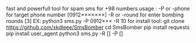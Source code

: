 fast and powerfull tool for spam sms for +98 numbers
usage :
-P or -phone for target phone number [0912×××××××]
-R or -round for enter bombing rounds [3]
EX:
python3 sms.py -P 0912××× -R 10
for install tool:
git clone https://github.com/xkdleee/SmsBomber
cd SmsBomber
pip install requests
pip install user_agent
python3 sms.py -R [] -P []
